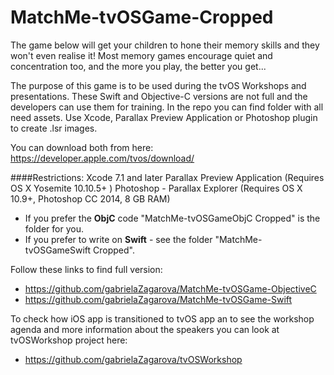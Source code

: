 # MatchMe-tvOSGame-Cropped

The game below will get your children to hone their memory skills and they won't even realise it! Most memory games encourage quiet and concentration too, and the more you play, the better you get...

The purpose of this game is to be used during the tvOS Workshops and presentations. These Swift and Objective-C versions are not full and the developers can use them for training. In the repo you can find folder with all need assets. Use Xcode, Parallax Preview Application or Photoshop plugin to create .lsr images.

You can download both from here: https://developer.apple.com/tvos/download/

####Restrictions:
Xcode 7.1 and later
Parallax Preview Application (Requires OS X Yosemite 10.10.5+ )
Photoshop - Parallax Explorer (Requires OS X 10.9+, Photoshop CC 2014, 8 GB RAM)

* If you prefer the <b>ObjC</b> code "MatchMe-tvOSGameObjC Cropped" is the folder for you.
* If you prefer to write on <b>Swift</b> - see the folder "MatchMe-tvOSGameSwift Cropped".

Follow these links to find full version:
* https://github.com/gabrielaZagarova/MatchMe-tvOSGame-ObjectiveC
* https://github.com/gabrielaZagarova/MatchMe-tvOSGame-Swift

To check how iOS app is transitioned to tvOS app an to see the workshop agenda and more information about the speakers you can look at tvOSWorkshop project here:
* https://github.com/gabrielaZagarova/tvOSWorkshop

